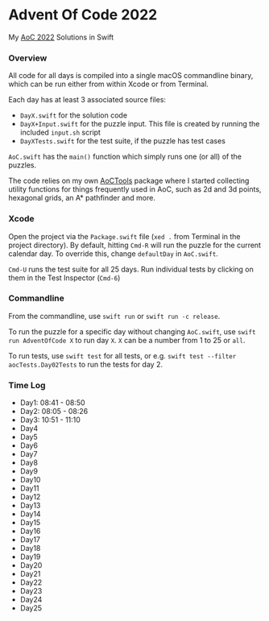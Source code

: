# Advent Of Code 2022

My [AoC 2022](https://adventofcode.com/2022) Solutions in Swift

### Overview

All code for all days is compiled into a single macOS commandline binary, which can be run either from within Xcode or from Terminal.

Each day has at least 3 associated source files: 

* `DayX.swift` for the solution code
* `DayX+Input.swift` for the puzzle input. This file is created by running the included `input.sh` script
* `DayXTests.swift` for the test suite, if the puzzle has test cases

`AoC.swift` has the `main()` function which simply runs one (or all) of the puzzles.

The code relies on my own [AoCTools](https://github.com/gereons/AoCTools) package where I started collecting utility functions for things frequently used in AoC, such as 2d and 3d points, hexagonal grids, an A\* pathfinder and more.

### Xcode

Open the project via the `Package.swift` file (`xed .` from Terminal in the project directory). By default, hitting `Cmd-R` will run the puzzle for the current calendar day. To override this, change `defaultDay` in `AoC.swift`.

`Cmd-U` runs the test suite for all 25 days. Run individual tests by clicking on them in the Test Inspector (`Cmd-6`)

### Commandline

From the commandline, use `swift run` or `swift run -c release`. 

To run the puzzle for a specific day without changing `AoC.swift`, use `swift run AdventOfCode X` to run day `X`. `X` can be a number from 1 to 25 or `all`.

To run tests, use `swift test` for all tests, or e.g. `swift test --filter aocTests.Day02Tests` to run the tests for day 2.

### Time Log

* Day1: 08:41 - 08:50
* Day2: 08:05 - 08:26
* Day3: 10:51 - 11:10
* Day4  
* Day5  
* Day6  
* Day7  
* Day8  
* Day9  
* Day10  
* Day11  
* Day12  
* Day13  
* Day14  
* Day15  
* Day16  
* Day17  
* Day18  
* Day19  
* Day20  
* Day21  
* Day22  
* Day23  
* Day24  
* Day25  
